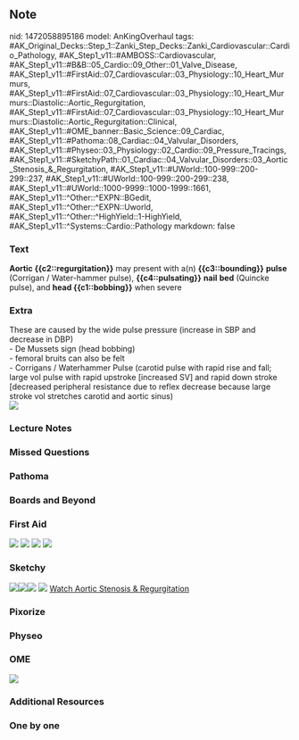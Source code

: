 ## Note
nid: 1472058895186
model: AnKingOverhaul
tags: #AK_Original_Decks::Step_1::Zanki_Step_Decks::Zanki_Cardiovascular::Cardio_Pathology, #AK_Step1_v11::#AMBOSS::Cardiovascular, #AK_Step1_v11::#B&B::05_Cardio::09_Other::01_Valve_Disease, #AK_Step1_v11::#FirstAid::07_Cardiovascular::03_Physiology::10_Heart_Murmurs, #AK_Step1_v11::#FirstAid::07_Cardiovascular::03_Physiology::10_Heart_Murmurs::Diastolic::Aortic_Regurgitation, #AK_Step1_v11::#FirstAid::07_Cardiovascular::03_Physiology::10_Heart_Murmurs::Diastolic::Aortic_Regurgitation::Clinical, #AK_Step1_v11::#OME_banner::Basic_Science::09_Cardiac, #AK_Step1_v11::#Pathoma::08_Cardiac::04_Valvular_Disorders, #AK_Step1_v11::#Physeo::03_Physiology::02_Cardio::09_Pressure_Tracings, #AK_Step1_v11::#SketchyPath::01_Cardiac::04_Valvular_Disorders::03_Aortic_Stenosis_&_Regurgitation, #AK_Step1_v11::#UWorld::100-999::200-299::237, #AK_Step1_v11::#UWorld::100-999::200-299::238, #AK_Step1_v11::#UWorld::1000-9999::1000-1999::1661, #AK_Step1_v11::^Other::^EXPN::BGedit, #AK_Step1_v11::^Other::^EXPN::Uworld, #AK_Step1_v11::^Other::^HighYield::1-HighYield, #AK_Step1_v11::^Systems::Cardio::Pathology
markdown: false

### Text
<div>
  <b>Aortic {{c2::regurgitation}}</b> may present with a(n)
  <b>{{c3::bounding}}</b> <b>pulse</b> (Corrigan / Water-hammer
  pulse), <b>{{c4::pulsating}}</b> <b>nail</b> <b>bed</b> (Quincke
  pulse), and <b>head {{c1::bobbing}}</b> when severe
</div>

### Extra
<div>
  These are caused by the wide pulse pressure (increase in SBP and
  decrease in DBP)
</div>
<div>
  - De Mussets sign (head bobbing)
</div>
<div>
  - femoral bruits can also be felt
</div>
<div>
  - Corrigans / Waterhammer Pulse (carotid pulse with rapid rise
  and fall; large vol pulse with rapid upstroke [increased SV] and
  rapid down stroke [decreased peripheral resistance due to reflex
  decrease because large stroke vol stretches carotid and aortic
  sinus)
</div>
<div><img src="paste-272103358070785.jpg"></div>

### Lecture Notes


### Missed Questions


### Pathoma


### Boards and Beyond


### First Aid
<img src="tmpC8uUWJ.png"> <img src="tmpxjiP4Y.png"> <img src=
"tmpPWkmcx.png"> <img src="tmpr4FhLf.png">

### Sketchy
<img src=
"Screen%20Shot%202019-12-19%20at%205.36.45%20PM.JPG"><img src=
"Screen%20Shot%202019-12-19%20at%205.36.59%20PM.JPG"><img src=
"Screen%20Shot%202019-12-19%20at%205.37.14%20PM.JPG"> <img src=
"Zoverall%20picture%20(3).JPG"> <a href=
"https://dashboard.sketchy.com/study/medical/courses/medical-pathophysiology/units/medical-pathophysiology-cardiac/videos/medical-pathophysiology-cardiac-valvular-disorders-aortic-stenosis-and-regurgitation?utm_source=anki&utm_medium=partnership&utm_campaign=february_update&utm_content=medical">
Watch Aortic Stenosis & Regurgitation</a>

### Pixorize


### Physeo


### OME
<div class="ome-widget">
  <a href="https://onlinemeded.org/spa/cardiac?ref=anki"><img src=
  "_OME_AnkiFlashcards_Topic_5.png"></a>
</div>

### Additional Resources


### One by one

